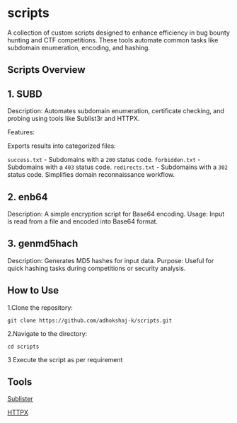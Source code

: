 # scripts
A collection of custom scripts designed to enhance efficiency in bug bounty hunting and CTF competitions. These tools automate common tasks like subdomain enumeration, encoding, and hashing.

## Scripts Overview
## 1. SUBD
Description: Automates subdomain enumeration, certificate checking, and probing using tools like Sublist3r and HTTPX.

Features:

Exports results into categorized files:

`success.txt` - Subdomains with a `200` status code.
`forbidden.txt` - Subdomains with a `403` status code.
`redirects.txt` - Subdomains with a `302` status code.
Simplifies domain reconnaissance workflow.

## 2. enb64
Description: A simple encryption script for Base64 encoding.
Usage: Input is read from a file and encoded into Base64 format.

## 3. genmd5hach
Description: Generates MD5 hashes for input data.
Purpose: Useful for quick hashing tasks during competitions or security analysis.

## How to Use

1.Clone the repository:
```
git clone https://github.com/adhokshaj-k/scripts.git

```

2.Navigate to the directory:
```
cd scripts
```

3 Execute the script as per requirement

## Tools
[Sublister](https://github.com/aboul3la/Sublist3r)

[HTTPX](https://github.com/projectdiscovery/httpx)
